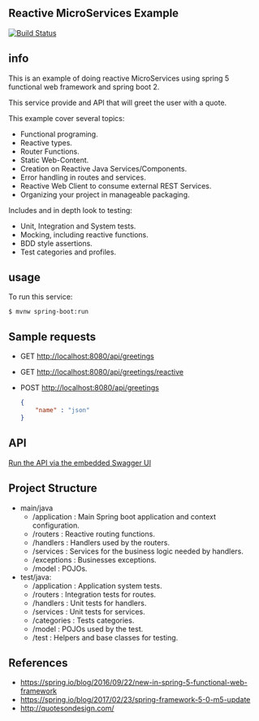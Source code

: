 ## Reactive MicroServices Example

[![Build Status](https://travis-ci.org/LearningByExample/reactive-ms-example.svg?branch=master)](https://travis-ci.org/LearningByExample/reactive-ms-example)

## info
This is an example of doing reactive MicroServices using spring 5 functional web framework and spring boot 2.

This service provide and API that will greet the user with a quote.

This example cover several topics: 

- Functional programing.
- Reactive types.
- Router Functions.
- Static Web-Content.
- Creation on Reactive Java Services/Components.
- Error handling in routes and services.
- Reactive Web Client to consume external REST Services.
- Organizing your project in manageable packaging.

Includes and in depth look to testing:
- Unit, Integration and System tests.
- Mocking, including reactive functions.
- BDD style assertions.
- Test categories and profiles.

## usage

To run this service:

```shell
$ mvnw spring-boot:run
```

## Sample requests

- GET [http://localhost:8080/api/greetings](http://localhost:8080/greetings)

- GET [http://localhost:8080/api/greetings/reactive](http://localhost:8080/greetings/reactive)

- POST [http://localhost:8080/api/greetings](http://localhost:8080/greetings) 

    ```json
    {
        "name" : "json"        
    }
    ```
## API
[Run the API via the embedded Swagger UI](http://localhost:8080/index.html)

## Project Structure

- main/java
    - /application : Main Spring boot application and context configuration.  
    - /routers : Reactive routing functions.
    - /handlers : Handlers used by the routers.
    - /services : Services for the business logic needed by handlers.
    - /exceptions : Businesses exceptions.
    - /model : POJOs.
- test/java:
    - /application : Application system tests.
    - /routers : Integration tests for routes.
    - /handlers : Unit tests for handlers.
    - /services : Unit tests for services.
    - /categories : Tests categories.
    - /model : POJOs used by the test.
    - /test : Helpers and base classes for testing.

## References

- https://spring.io/blog/2016/09/22/new-in-spring-5-functional-web-framework
- https://spring.io/blog/2017/02/23/spring-framework-5-0-m5-update
- http://quotesondesign.com/